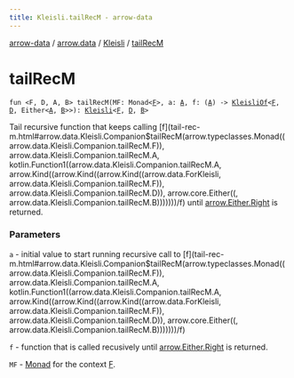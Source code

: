 ```yaml
---
title: Kleisli.tailRecM - arrow-data
---
```


[arrow-data](../../index.html) / [arrow.data](../index.html) / [Kleisli](index.html) / [tailRecM](./tail-rec-m.html)

# tailRecM

`fun <F, D, A, B> tailRecM(MF: Monad<`[`F`](tail-rec-m.html#F)`>, a: `[`A`](tail-rec-m.html#A)`, f: (`[`A`](tail-rec-m.html#A)`) -> `[`KleisliOf`](../-kleisli-of.html)`<`[`F`](tail-rec-m.html#F)`, `[`D`](tail-rec-m.html#D)`, Either<`[`A`](tail-rec-m.html#A)`, `[`B`](tail-rec-m.html#B)`>>): `[`Kleisli`](index.html)`<`[`F`](tail-rec-m.html#F)`, `[`D`](tail-rec-m.html#D)`, `[`B`](tail-rec-m.html#B)`>`

Tail recursive function that keeps calling [f](tail-rec-m.html#arrow.data.Kleisli.Companion$tailRecM(arrow.typeclasses.Monad((arrow.data.Kleisli.Companion.tailRecM.F)), arrow.data.Kleisli.Companion.tailRecM.A, kotlin.Function1((arrow.data.Kleisli.Companion.tailRecM.A, arrow.Kind((arrow.Kind((arrow.Kind((arrow.data.ForKleisli, arrow.data.Kleisli.Companion.tailRecM.F)), arrow.data.Kleisli.Companion.tailRecM.D)), arrow.core.Either((, arrow.data.Kleisli.Companion.tailRecM.B)))))))/f) until [arrow.Either.Right](#) is returned.

### Parameters

`a` - initial value to start running recursive call to [f](tail-rec-m.html#arrow.data.Kleisli.Companion$tailRecM(arrow.typeclasses.Monad((arrow.data.Kleisli.Companion.tailRecM.F)), arrow.data.Kleisli.Companion.tailRecM.A, kotlin.Function1((arrow.data.Kleisli.Companion.tailRecM.A, arrow.Kind((arrow.Kind((arrow.Kind((arrow.data.ForKleisli, arrow.data.Kleisli.Companion.tailRecM.F)), arrow.data.Kleisli.Companion.tailRecM.D)), arrow.core.Either((, arrow.data.Kleisli.Companion.tailRecM.B)))))))/f)

`f` - function that is called recusively until [arrow.Either.Right](#) is returned.

`MF` - [Monad](#) for the context [F](tail-rec-m.html#F).